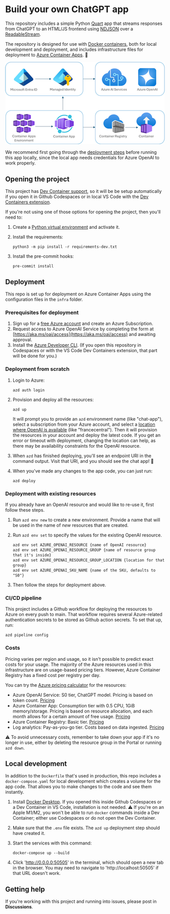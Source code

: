 # Build your own ChatGPT app

This repository includes a simple Python [Quart](https://quart.palletsprojects.com/en/latest/)
app that streams responses from ChatGPT to an HTML/JS frontend using [NDJSON](http://ndjson.org/)
over a [ReadableStream](https://developer.mozilla.org/en-US/docs/Web/API/ReadableStream).

The repository is designed for use with [Docker containers](https://www.docker.com/), both for local development and deployment, and includes infrastructure files for deployment to [Azure Container Apps](https://learn.microsoft.com/azure/container-apps/overview). 🐳

![Architecture diagram: Azure Container Apps inside Container Apps Environment, connected to Container Registry with Container, connected to Managed Identity for Azure OpenAI](readme_diagram.png)

We recommend first going through the [deployment steps](#deployment) before running this app locally,
since the local app needs credentials for Azure OpenAI to work properly.

## Opening the project

This project has [Dev Container support](https://code.visualstudio.com/docs/devcontainers/containers), so it will be be setup automatically if you open it in Github Codespaces or in local VS Code with the [Dev Containers extension](https://marketplace.visualstudio.com/items?itemName=ms-vscode-remote.remote-containers).

If you're not using one of those options for opening the project, then you'll need to:

1. Create a [Python virtual environment](https://docs.python.org/3/tutorial/venv.html#creating-virtual-environments) and activate it.

2. Install the requirements:

    ```shell
    python3 -m pip install -r requirements-dev.txt
    ```

3. Install the pre-commit hooks:

    ```shell
    pre-commit install
    ```

## Deployment

This repo is set up for deployment on Azure Container Apps using the configuration files in the `infra` folder.

### Prerequisites for deployment

1. Sign up for a [free Azure account](https://azure.microsoft.com/free/) and create an Azure Subscription.
2. Request access to Azure OpenAI Service by completing the form at [https://aka.ms/oai/access](https://aka.ms/oai/access) and awaiting approval.
2. Install the [Azure Developer CLI](https://learn.microsoft.com/azure/developer/azure-developer-cli/install-azd). (If you open this repository in Codespaces or with the VS Code Dev Containers extension, that part will be done for you.)

### Deployment from scratch

1. Login to Azure:

    ```shell
    azd auth login
    ```

2. Provision and deploy all the resources:

    ```shell
    azd up
    ```
    It will prompt you to provide an `azd` environment name (like "chat-app"), select a subscription from your Azure account, and select a [location where OpenAI is available](https://azure.microsoft.com/explore/global-infrastructure/products-by-region/?products=cognitive-services&regions=all) (like "francecentral"). Then it will provision the resources in your account and deploy the latest code. If you get an error or timeout with deployment, changing the location can help, as there may be availability constraints for the OpenAI resource.

3. When `azd` has finished deploying, you'll see an endpoint URI in the command output. Visit that URI, and you should see the chat app! 🎉
4. When you've made any changes to the app code, you can just run:

    ```shell
    azd deploy
    ```

### Deployment with existing resources

If you already have an OpenAI resource and would like to re-use it, first follow these steps.

1. Run `azd env new` to create a new environment. Provide a name that will be used in the name of *new* resources that are created.
2. Run `azd env set` to specify the values for the existing OpenAI resource.

   ```
   azd env set AZURE_OPENAI_RESOURCE {name of OpenAI resource}
   azd env set AZURE_OPENAI_RESOURCE_GROUP {name of resource group that it's inside}
   azd env set AZURE_OPENAI_RESOURCE_GROUP_LOCATION {location for that group}
   azd env set AZURE_OPENAI_SKU_NAME {name of the SKU, defaults to "S0"}
   ```
3. Then follow the steps for deployment above.

### CI/CD pipeline

This project includes a Github workflow for deploying the resources to Azure
on every push to main. That workflow requires several Azure-related authentication secrets
to be stored as Github action secrets. To set that up, run:

```shell
azd pipeline config
```

### Costs

Pricing varies per region and usage, so it isn't possible to predict exact costs for your usage.
The majority of the Azure resources used in this infrastructure are on usage-based pricing tiers.
However, Azure Container Registry has a fixed cost per registry per day.

You can try the [Azure pricing calculator](https://azure.com/e/2176802ea14941e4959eae8ad335aeb5) for the resources:

- Azure OpenAI Service: S0 tier, ChatGPT model. Pricing is based on token count. [Pricing](https://azure.microsoft.com/pricing/details/cognitive-services/openai-service/)
- Azure Container App: Consumption tier with 0.5 CPU, 1GiB memory/storage. Pricing is based on resource allocation, and each month allows for a certain amount of free usage. [Pricing](https://azure.microsoft.com/pricing/details/container-apps/)
- Azure Container Registry: Basic tier. [Pricing](https://azure.microsoft.com/pricing/details/container-registry/)
- Log analytics: Pay-as-you-go tier. Costs based on data ingested. [Pricing](https://azure.microsoft.com/pricing/details/monitor/)

⚠️ To avoid unnecessary costs, remember to take down your app if it's no longer in use,
either by deleting the resource group in the Portal or running `azd down`.

## Local development

In addition to the `Dockerfile` that's used in production, this repo includes a `docker-compose.yaml` for
local development which creates a volume for the app code. That allows you to make changes to the code
and see them instantly.

1. Install [Docker Desktop](https://www.docker.com/products/docker-desktop/). If you opened this inside Github Codespaces or a Dev Container in VS Code, installation is not needed. ⚠️ If you're on an Apple M1/M2, you won't be able to run `docker` commands inside a Dev Container; either use Codespaces or do not open the Dev Container.

2. Make sure that the `.env` file exists. The `azd up` deployment step should have created it.

3. Start the services with this command:

    ```shell
    docker-compose up --build
    ```

4. Click 'http://0.0.0.0:50505' in the terminal, which should open a new tab in the browser. You may need to navigate to 'http://localhost:50505' if that URL doesn't work.


## Getting help

If you're working with this project and running into issues, please post in **Discussions**.
